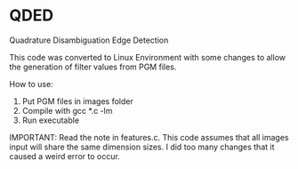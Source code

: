 # QDED
Quadrature Disambiguation Edge Detection 

This code was converted to Linux Environment with some changes to allow the generation of filter values from PGM files.

How to use:
1. Put PGM files in images folder
2. Compile with gcc *.c -lm
3. Run executable

IMPORTANT: Read the note in features.c. This code assumes that all images input will share the same dimension sizes. I did too many changes that it caused a weird error to occur.
